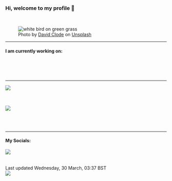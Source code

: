 <h3>Hi, welcome to my profile 👋</h3>

<br />
<figure>
  <img
    src="https://images.unsplash.com/photo-1525220358118-b5fdd31f1cf5?crop=entropy&cs=tinysrgb&fit=max&fm=jpg&ixid=MnwyNzQ3MDB8MHwxfHJhbmRvbXx8fHx8fHx8fDE2NDg2MDIzMzM&ixlib=rb-1.2.1&q=80&w=1080&auto=format"
    alt="white bird on green grass" 
  />
  <figcaption>Photo by <a
    href="https://unsplash.com/@davidclode?utm_source=Profile%20readme&utm_medium=referral">David Clode</a> on <a
    href="https://unsplash.com/?utm_source=Profile%20readme&utm_medium=referral">Unsplash</a></figcaption>
</figure>


<hr />
<h4>I am currently working on:</h4>
<a href=""></a>

<br /><br /><br />

<hr />
<img
  src="https://github-readme-stats.vercel.app/api?username=shanelucy&show_icons=true&theme=calm"
/>
<br /><br /><br />

<img 
  src="https://github-readme-stats.vercel.app/api/top-langs/?username=shanelucy&theme=calm"
/>
<br /><br /><br /><br />
<hr />
<h4>My Socials:</h4>
<a href="https://uk.linkedin.com/in/shane-lucy-4735b616a">
  <img
    src="https://img.shields.io/badge/linkedin%20-%230077B5.svg?&style=for-the-badge&logo=linkedin&logoColor=white"
  />
</a>
<br /><br /><br />
Last updated Wednesday, 30 March, 03:37 BST
<br />
<img
  src="https://github.com/ShaneLucy/ShaneLucy/workflows/README%20build/badge.svg"
/>
